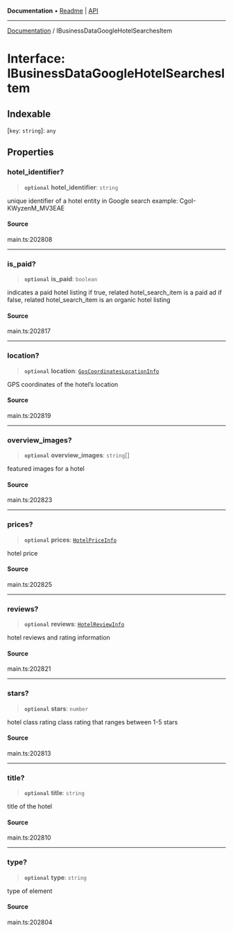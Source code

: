 **Documentation** • [Readme](../README.md) \| [API](../globals.md)

***

[Documentation](../README.md) / IBusinessDataGoogleHotelSearchesItem

# Interface: IBusinessDataGoogleHotelSearchesItem

## Indexable

 \[`key`: `string`\]: `any`

## Properties

### hotel\_identifier?

> **`optional`** **hotel\_identifier**: `string`

unique identifier of a hotel entity in Google search
example:
CgoI-KWyzenM_MV3EAE

#### Source

main.ts:202808

***

### is\_paid?

> **`optional`** **is\_paid**: `boolean`

indicates a paid hotel listing
if true, related hotel_search_item is a paid ad
if false, related hotel_search_item is an organic hotel listing

#### Source

main.ts:202817

***

### location?

> **`optional`** **location**: [`GpsCoordinatesLocationInfo`](../classes/GpsCoordinatesLocationInfo.md)

GPS coordinates of the hotel’s location

#### Source

main.ts:202819

***

### overview\_images?

> **`optional`** **overview\_images**: `string`[]

featured images for a hotel

#### Source

main.ts:202823

***

### prices?

> **`optional`** **prices**: [`HotelPriceInfo`](../classes/HotelPriceInfo.md)

hotel price

#### Source

main.ts:202825

***

### reviews?

> **`optional`** **reviews**: [`HotelReviewInfo`](../classes/HotelReviewInfo.md)

hotel reviews and rating information

#### Source

main.ts:202821

***

### stars?

> **`optional`** **stars**: `number`

hotel class rating
class rating that ranges between 1-5 stars

#### Source

main.ts:202813

***

### title?

> **`optional`** **title**: `string`

title of the hotel

#### Source

main.ts:202810

***

### type?

> **`optional`** **type**: `string`

type of element

#### Source

main.ts:202804
